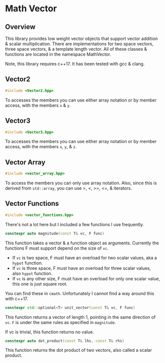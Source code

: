 # Math Vector
## Overview
This library provides low weight vector objects that support vector addition & scalar multiplication.
There are implementations for two space vectors, three space vectors, & a template length vector.
All of these classes & functions are located in the namespace MathVector.

Note, this library requires c++17.
It has been tested with gcc & clang.

## Vector2
```cpp
#include <Vector2.hpp>
```
To accesses the members you can use either array notation or by member access, with the members `x` & `y`.

## Vector3
```cpp
#include <Vector3.hpp>
```
To accesses the members you can use either array notation or by member access, with the members `x`, `y`, & `z`.

## Vector Array
```cpp
#include <vector_array.hpp>
```
To access the members you can only use array notation.
Also, since this is derived from `std::array`, you can use >, <, >=, <=, & iterators.

## Vector Functions
```cpp
#include <vector_functions.hpp>
```
There's not a lot here but I included a few functions I use frequently.

```cpp
constexpr auto magnitude(const T& vc, F func)
```
This function takes a vector & a function object as arguments.
Currently the functions F must support depend on the size of `vc`.
* If `vc` is two space, F must have an overload for two scalar values, aka a `hypot` function.
* If `vc` is three space, F must have an overload for three scalar values, also `hypot` function.
* If `vc` is any other size, F must have an overload for only one scalar value, this one is just square root.

You can find these in `cmath`.
Unfortunately I cannot find a way around this with c++17.

```cpp
constexpr std::optional<T> unit_vector(const T& vc, F func)
```
This function returns a vector of length 1, pointing in the same direction of `vc`.
`F` is under the same rules as specified in `magnitude`.

If vc is trivial, this function returns no value.

```cpp
constexpr auto dot_product(const T& lhs, const T& rhs)
```
This function returns the dot product of two vectors, also called a scalar product.
